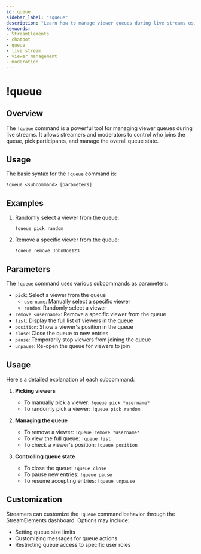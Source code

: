 ```yaml
---
id: queue
sidebar_label: "!queue"
description: "Learn how to manage viewer queues during live streams using the !queue command in StreamElements chatbot."
keywords:
- StreamElements
- chatbot
- queue
- live stream
- viewer management
- moderation
---
```


# !queue

## Overview

The `!queue` command is a powerful tool for managing viewer queues during live streams. It allows streamers and moderators to control who joins the queue, pick participants, and manage the overall queue state.

## Usage

The basic syntax for the `!queue` command is:

```
!queue <subcommand> [parameters]
```

## Examples

1. Randomly select a viewer from the queue:
   ```
   !queue pick random
   ```

2. Remove a specific viewer from the queue:
   ```
   !queue remove JohnDoe123
   ```

## Parameters

The `!queue` command uses various subcommands as parameters:

- `pick`: Select a viewer from the queue
  - `username`: Manually select a specific viewer
  - `random`: Randomly select a viewer
- `remove <username>`: Remove a specific viewer from the queue
- `list`: Display the full list of viewers in the queue
- `position`: Show a viewer's position in the queue
- `close`: Close the queue to new entries
- `pause`: Temporarily stop viewers from joining the queue
- `unpause`: Re-open the queue for viewers to join

## Usage

Here's a detailed explanation of each subcommand:

1. **Picking viewers**
   - To manually pick a viewer: `!queue pick *username*`
   - To randomly pick a viewer: `!queue pick random`

2. **Managing the queue**
   - To remove a viewer: `!queue remove *username*`
   - To view the full queue: `!queue list`
   - To check a viewer's position: `!queue position`

3. **Controlling queue state**
   - To close the queue: `!queue close`
   - To pause new entries: `!queue pause`
   - To resume accepting entries: `!queue unpause`

## Customization

Streamers can customize the `!queue` command behavior through the StreamElements dashboard. Options may include:

- Setting queue size limits
- Customizing messages for queue actions
- Restricting queue access to specific user roles
